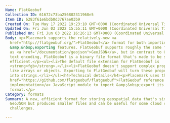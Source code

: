 ```yaml
---
Name: FlatGeobuf
Collection ID: 61672c73ba256802311968e5
Item ID: 6283f61e6bdb0d3767ae03b9
Created On: Tue May 17 2022 19:23:10 GMT+0000 (Coordinated Universal Time)
Updated On: Fri Jun 03 2022 15:55:11 GMT+0000 (Coordinated Universal Time)
Published On: Fri Jun 03 2022 16:26:13 GMT+0000 (Coordinated Universal Time)
Body: <p>Placemark supports the relatively-new <a
  href="http://flatgeobuf.org/">FlatGeobuf</a> format for both importing
  &amp;&nbsp;exporting features. FlatGeobuf supports roughly the same features
  as <a href="/documentation/geojson">GeoJSON</a>, but in contrast to GeoJSON's
  text encoding, FlatGeobuf is a binary file format that's made to be small and
  efficient.</p><ul><li>The default file extension for FlatGeobuf is
  <strong>fgb</strong>.</li><li>FlatGeobuf doesn't support complex properties
  like arrays or objects. Exporting to FlatGeobuf will turn these properties
  into strings.</li></ul><h4>Technical details</h4><p>Placemark uses the <a
  href="https://github.com/flatgeobuf/flatgeobuf">FlatGeobuf reference
  implementation</a> JavaScript module to import &amp;&nbsp;export its
  format.</p>
Category: formats
Summary: A new, efficient format for storing geospatial data that's similar to
  GeoJSON but produces smaller files and can be useful for some cloud computing
  challenges.

---
```


